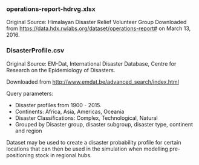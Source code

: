 ### operations-report-hdrvg.xlsx

Original Source: Himalayan Disaster Relief Volunteer Group
Downloaded from https://data.hdx.rwlabs.org/dataset/operations-report# on March 13, 2016.

### DisasterProfile.csv

Original Source: EM-Dat, International Disaster Database, Centre for Research on
the Epidemiology of Disasters.

Downloaded from http://www.emdat.be/advanced_search/index.html

Query parameters:

- Disaster profiles from 1900 - 2015.
- Continents: Africa, Asia, Americas, Oceania
- Disaster Classifications: Complex, Technological, Natural
- Grouped by Disaster group, disaster subgroup, disaster type, continent and 
region

Dataset may be used to create a disaster probability profile for certain 
locations that can then be used in the simulation when modelling pre-positioning
stock in regional hubs.